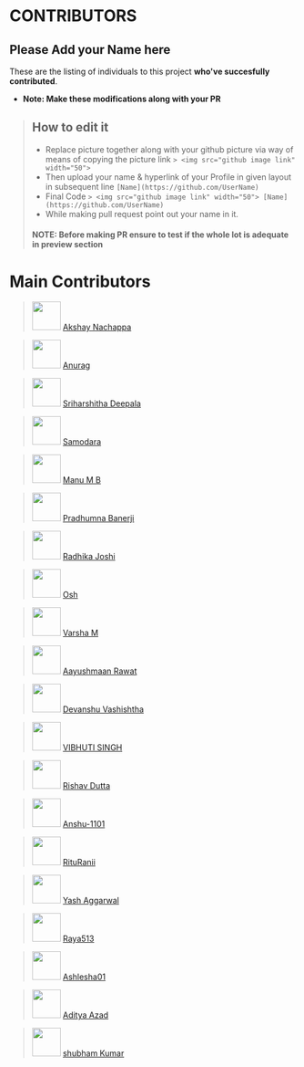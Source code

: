 # CONTRIBUTORS

## Please Add your Name here
These are the listing of individuals to this project **who've succesfully contributed**.

- **Note: Make these modifications along with your PR**
> ## How to edit it
>
> - Replace picture together along with your github picture via way of means of copying the picture link
    `> <img src="github image link" width="50"> `
> - Then upload your name & hyperlink of your Profile in given layout in subsequent line
    `[Name](https://github.com/UserName)`
> - Final Code `> <img src="github image link" width="50"> [Name](https://github.com/UserName)`
> - While making pull request point out your name in it.
>
> #### NOTE: Before making PR ensure to test if the whole lot is adequate in preview section

# Main Contributors


> <img src="https://avatars.githubusercontent.com/u/46316452?v=4" width="50"> [Akshay Nachappa](https://github.com/AkshayNachappa)

> <img src="https://avatars.githubusercontent.com/u/53044933?v=4" width="50"> [Anurag](https://github.com/Anurag582)

> <img src="https://avatars.githubusercontent.com/u/66819169?v=4" width="50"> [Sriharshitha Deepala](https://github.com/Sriharshitha842)

> <img src="https://avatars.githubusercontent.com/u/38998978?v=4" width="50"> [Samodara](https://github.com/saamodra)

> <img src="https://avatars.githubusercontent.com/u/47355913?v=4" width="50"> [Manu M B](https://github.com/mbmanu)

> <img src="https://avatars.githubusercontent.com/u/60711601?v=4" width="50"> [Pradhumna Banerji](https://github.com/pradhumna22)

> <img src="https://avatars.githubusercontent.com/u/65120628?v=4" width="50"> [Radhika Joshi](https://github.com/RADHIKA-JOSHI123)

> <img src="https://avatars.githubusercontent.com/u/91365389?v=4" width="50"> [Osh](https://github.com/osh2002)

> <img src="https://avatars.githubusercontent.com/u/49654230?v=4" width="50"> [Varsha M](https://github.com/varshamanjunath)

> <img src="https://avatars.githubusercontent.com/u/73700330?v=4" width="50"> [Aayushmaan Rawat](https://github.com/Aayushmaan-Rawat)

> <img src="https://avatars.githubusercontent.com/u/46783195?v=4" width="50"> [Devanshu Vashishtha](https://github.com/web-codegrammer)

> <img src="https://avatars.githubusercontent.com/u/39965391?s=40&v=4" width="50"> [VIBHUTI SINGH](https://github.com/VibhuRajput)

> <img src="https://avatars.githubusercontent.com/u/72291921?v=4" width="50"> [Rishav Dutta](https://github.com/Rishav-00)

> <img src="https://avatars.githubusercontent.com/u/70372650?v=4" width="50"> [ Anshu-1101](https://github.com/Anshu-1101)

> <img src="https://avatars.githubusercontent.com/u/78473864?v=4" width="50"> [RituRanii](https://github.com/RituRanii)

> <img src="https://avatars.githubusercontent.com/u/74525913?v=4" width="50"> [Yash Aggarwal](https://github.com/yashaggarwal0722)

> <img src="https://avatars.githubusercontent.com/u/64854191?v=4" width="50"> [ Raya513 ](https://github.com/Raya513)

> <img src="https://avatars.githubusercontent.com/u/75237016?v=4" width="50"> [ Ashlesha01 ](https://github.com/Ashlesha01)

> <img src="https://avatars.githubusercontent.com/u/78153372?v=4" width="50"> [ Aditya Azad ](https://github.com/adityaazad79)

> <img src="https://avatars.githubusercontent.com/u/77494972?v=4" width="50"> [shubham Kumar](https://github.com/shubhkasyap)
